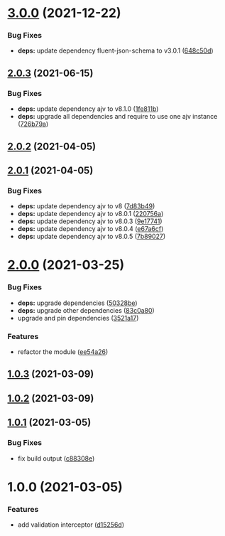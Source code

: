 # [3.0.0](https://github.com/seedium/nestjs-validation/compare/2.0.3...3.0.0) (2021-12-22)


### Bug Fixes

* **deps:** update dependency fluent-json-schema to v3.0.1 ([648c50d](https://github.com/seedium/nestjs-validation/commit/648c50d85d5f8343b15230b0ffcb83aa4a37b70a))

## [2.0.3](https://github.com/seedium/nestjs-validation/compare/2.0.2...2.0.3) (2021-06-15)


### Bug Fixes

* **deps:** update dependency ajv to v8.1.0 ([1fe811b](https://github.com/seedium/nestjs-validation/commit/1fe811b8f200ac404d229e743b185f5f54e9b4ef))
* **deps:** upgrade all dependencies and require to use one ajv instance ([726b79a](https://github.com/seedium/nestjs-validation/commit/726b79af2179b302877ac808445e442201458cb9))

## [2.0.2](https://github.com/seedium/nestjs-validation/compare/2.0.1...2.0.2) (2021-04-05)

## [2.0.1](https://github.com/seedium/nestjs-validation/compare/2.0.0...2.0.1) (2021-04-05)


### Bug Fixes

* **deps:** update dependency ajv to v8 ([7d83b49](https://github.com/seedium/nestjs-validation/commit/7d83b4908850b9d4e60d73b669b28d6d277423ee))
* **deps:** update dependency ajv to v8.0.1 ([220756a](https://github.com/seedium/nestjs-validation/commit/220756a6382c12b609731411040a8adb542bc9fb))
* **deps:** update dependency ajv to v8.0.3 ([9e17741](https://github.com/seedium/nestjs-validation/commit/9e1774152446440cb00da33a1e2e9be1385cc6e2))
* **deps:** update dependency ajv to v8.0.4 ([e67a6cf](https://github.com/seedium/nestjs-validation/commit/e67a6cffc6700b978c4054471f8b397d8cf2667c))
* **deps:** update dependency ajv to v8.0.5 ([7b89027](https://github.com/seedium/nestjs-validation/commit/7b890278789c09a7d8aa7965f8ecb14b55fdeb46))

# [2.0.0](https://github.com/seedium/nestjs-validation/compare/1.0.3...2.0.0) (2021-03-25)


### Bug Fixes

* **deps:** upgrade dependencies ([50328be](https://github.com/seedium/nestjs-validation/commit/50328be3ffab19e632423421ff2a917114d0c10d))
* **deps:** upgrade other dependencies ([83c0a80](https://github.com/seedium/nestjs-validation/commit/83c0a808ce4305f765cf837132cc352318f8a24e))
* upgrade and pin dependencies ([3521a17](https://github.com/seedium/nestjs-validation/commit/3521a17543469ba927db5b646e7ea177ea7bfdab))


### Features

* refactor the module ([ee54a26](https://github.com/seedium/nestjs-validation/commit/ee54a269e648d2038bc4d410225d7402b66f9443))

## [1.0.3](https://github.com/seedium/nestjs-validation/compare/1.0.2...1.0.3) (2021-03-09)

## [1.0.2](https://github.com/seedium/nestjs-validation/compare/1.0.1...1.0.2) (2021-03-09)

## [1.0.1](https://github.com/seedium/nestjs-validation/compare/1.0.0...1.0.1) (2021-03-05)


### Bug Fixes

* fix build output ([c88308e](https://github.com/seedium/nestjs-validation/commit/c88308ed988d4e551754133e0230e18618ab6c42))

# 1.0.0 (2021-03-05)


### Features

* add validation interceptor ([d15256d](https://github.com/seedium/nestjs-validation/commit/d15256d02a71469fe238cceb5bf3b993853afdeb))

